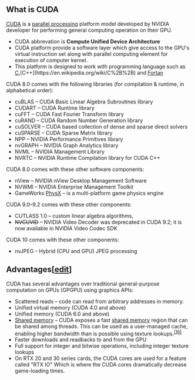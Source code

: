 ## What is CUDA </br>
[CUDA](https://en.wikipedia.org/wiki/CUDA) is a [parallel processing](https://searchdatacenter.techtarget.com/definition/parallel-processing#:~:text=Parallel%20processing%20is%20a%20method,time%20to%20run%20a%20program.) platform model developed by NVIDIA developer for performing general computing operation on their GPU.
- CUDA abbrevation is <b>Compute Unified Device Architecture</b>
- CUDA platform provide a software layer which give access to the GPU's virtual instruction set along with parallel computing element for execution of computer kernel.
- This platform is designed to work with programming language such as [C](https://en.wikipedia.org/wiki/C_(programming_language)),[C++](https://en.wikipedia.org/wiki/C%2B%2B) and [Fortan](https://en.wikipedia.org/wiki/Fortran)

</p><p>CUDA 8.0 comes with the following libraries (for compilation &amp; runtime, in alphabetical order):
</p>
<ul><li>cuBLAS – CUDA Basic Linear Algebra Subroutines library</li>
<li>CUDART – CUDA Runtime library</li>
<li>cuFFT – CUDA Fast Fourier Transform library</li>
<li>cuRAND – CUDA Random Number Generation library</li>
<li>cuSOLVER – CUDA based collection of dense and sparse direct solvers</li>
<li>cuSPARSE – CUDA Sparse Matrix library</li>
<li>NPP – NVIDIA Performance Primitives library</li>
<li>nvGRAPH – NVIDIA Graph Analytics library</li>
<li>NVML – NVIDIA Management Library</li>
<li>NVRTC – NVIDIA Runtime Compilation library for CUDA C++</li></ul>
<p>CUDA 8.0 comes with these other software components:
</p>
<ul><li>nView – NVIDIA nView Desktop Management Software</li>
<li>NVWMI – NVIDIA Enterprise Management Toolkit</li>
<li>GameWorks <a href="/wiki/PhysX" title="PhysX">PhysX</a> – is a multi-platform game physics engine</li></ul>
<p>CUDA 9.0–9.2 comes with these other components:
</p>
<ul><li>CUTLASS 1.0 – custom linear algebra algorithms,</li>
<li><del>NVCUVID</del> – NVIDIA Video Decoder was deprecated in CUDA 9.2; it is now available in NVIDIA Video Codec SDK</li></ul>
<p>CUDA 10 comes with these other components:
</p>
<ul><li>nvJPEG – Hybrid (CPU and GPU) JPEG processing</li></ul>
<h2><span class="mw-headline" id="Advantages">Advantages</span><span class="mw-editsection"><span class="mw-editsection-bracket">[</span><a href="/w/index.php?title=CUDA&amp;action=edit&amp;section=3" title="Edit section: Advantages">edit</a><span class="mw-editsection-bracket">]</span></span></h2>
<p>CUDA has several advantages over traditional general-purpose computation on GPUs (GPGPU) using graphics APIs:
</p>
<ul><li>Scattered reads&#160;&#8211;&#32; code can read from arbitrary addresses in memory.</li>
<li>Unified virtual memory (CUDA&#160;4.0 and above)</li>
<li>Unified memory (CUDA&#160;6.0 and above)</li>
<li><a href="/wiki/Shared_memory_(interprocess_communication)" class="mw-redirect" title="Shared memory (interprocess communication)">Shared memory</a>&#160;&#8211;&#32; CUDA exposes a fast <a href="/wiki/Scratchpad_RAM" class="mw-redirect" title="Scratchpad RAM">shared memory</a> region that can be shared among threads. This can be used as a user-managed cache, enabling higher bandwidth than is possible using texture lookups.<sup id="cite_ref-16" class="reference"><a href="#cite_note-16">&#91;16&#93;</a></sup></li>
<li>Faster downloads and readbacks to and from the GPU</li>
<li>Full support for integer and bitwise operations, including integer texture lookups</li>
<li>On RTX 20 and 30 series cards, the CUDA cores are used for a feature called "RTX IO" Which is where the CUDA cores dramatically decrease game-loading times.</li></ul>
<h2><span class="mw-headline" 
